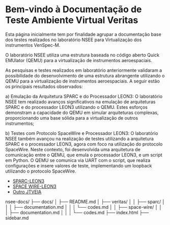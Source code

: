 # Bem-vindo à Documentação de Teste Ambiente Virtual Veritas

Esta página inicialmente tem por finalidade agrupar a documentação base dos testes realizados no laboratório NSEE para Virtualização  dos instrumentos VenSpec-M.

O laboratório NSEE utiliza uma estrutura baseada no código aberto Quick EMUlator (QEMU) para a virtualização de instrumentos aeroespaciais. 

As pesquisas e testes realizados em laboratório anteriormente validaram a possibilidade do desenvolvimento de uma estrutura abrangente utilizando o QEMU para a virtualização de instrumentos aeroespaciais. A seguir estão os principais resultados observados: 

a) Emulação da Arquitetura SPARC e do Processador LEON3: O laboratório NSEE tem realizado avanços significativos na emulação de arquiteturas SPARC e do processador LEON3 utilizando o QEMU. Estes esforços demonstram a capacidade do QEMU em simular arquiteturas complexas, proporcionando uma base sólida para a virtualização de outros instrumentos;

b) Testes com Protocolo SpaceWire e Processador LEON3: O laboratório NSEE também avançou na realização de testes utilizando a arquitetura SPARC e o processador LEON3, agora com foco na utilização do protocolo SpaceWire. Neste contexto, foi desenvolvida uma  arquitetura de comunicação entre o QEMU, que emula o processador LEON3, e um script em Python. O QEMU se comunica via UART com o script, que realiza configurações e insere valores de teste, implementando um loopback utilizando o protocolo SpaceWire. 

- [SPARC-LEON3](sparc.md)
- [SPACE WIRE-LEON3](space_wire.md)
- [Outro JTVEIA](another-doc.md)

nsee-docs/
├── docs/
│   ├── README.md
│   ├── veritas/
│   │   ├── sparc/
│   │   │   ├── documentation.md
│   │   │   └── codes.md
│   │   ├── space-wire/
│   │   │   ├── documentation.md
│   │   │   └── codes.md
├── index.html
├── sidebar.md


